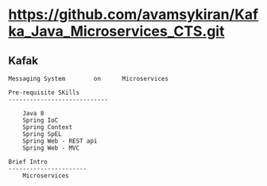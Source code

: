 https://github.com/avamsykiran/Kafka_Java_Microservices_CTS.git
==========================================================================

Kafak
--------------------------------------------------

    Messaging System        on      Microservices

    Pre-requisite SKills
    ----------------------------

        Java 8
        Spring IoC
        Spring Context
        Spring SpEL
        Spring Web - REST api
        Spring Web - MVC

    Brief Intro
    ----------------------
        Microservices



